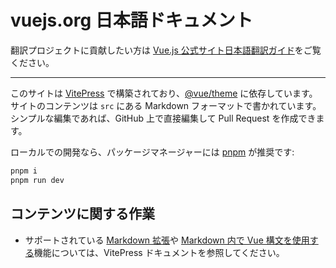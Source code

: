 # vuejs.org 日本語ドキュメント

翻訳プロジェクトに貢献したい方は [Vue.js 公式サイト日本語翻訳ガイド](./.github/CONTRIBUTING.md)をご覧ください。

---

<!--
## 貢献する
-->

このサイトは [VitePress](https://github.com/vuejs/vitepress) で構築されており、[@vue/theme](https://github.com/vuejs/vue-theme) に依存しています。サイトのコンテンツは `src` にある Markdown フォーマットで書かれています。シンプルな編集であれば、GitHub 上で直接編集して Pull Request を作成できます。

ローカルでの開発なら、パッケージマネージャーには [pnpm](https://pnpm.io/) が推奨です:

```bash
pnpm i
pnpm run dev
```

## コンテンツに関する作業

- サポートされている [Markdown 拡張](https://vitepress.vuejs.org/guide/markdown.html)や [Markdown 内で Vue 構文を使用する](https://vitepress.vuejs.org/guide/using-vue.html)機能については、VitePress ドキュメントを参照してください。

<!--
- ドキュメントのルールの執筆と維持するためのルールと推奨事項については [Writing Guide](https://github.com/vuejs/docs/blob/main/.github/contributing/writing-guide.md) を参照してください。

## テーマに関する作業

テーマの変更が必要な場合は、[ドキュメントと並行してテーマを開発するための説明書](https://github.com/vuejs/vue-theme#developing-with-real-content)を確認してください。
-->
